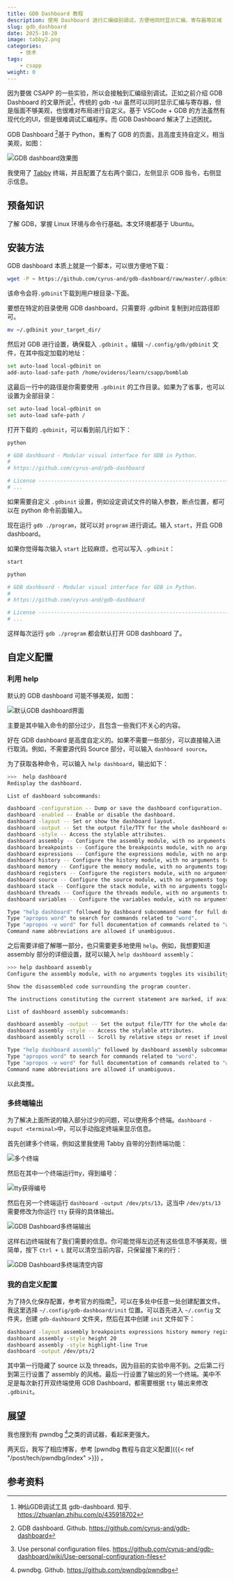 ```yaml
---
title: GDB Dashboard 教程
description: 使用 Dashboard 进行汇编级别调试，方便地同时显示汇编、寄存器等区域
slug: gdb_dashboard
date: 2025-10-20
image: tabby2.png
categories:
    - 技术
tags:
    - csapp
weight: 0
---
```


因为要做 CSAPP 的一些实验，所以会接触到汇编级别调试。正如之前介绍 GDB Dashboard 的文章所说[^1]，传统的 gdb -tui 虽然可以同时显示汇编与寄存器，但是版面不够美观，也很难对布局进行自定义。基于 VSCode + GDB 的方法虽然有现代化的UI，但是很难调试汇编程序。而 GDB Dashboard 解决了上述困扰。

GDB Dashboard [^2]基于 Python，重构了 GDB 的页面，且高度支持自定义，相当美观，如图：

![GDB dashboard效果图](tabby2.png)

我使用了 [Tabby](https://tabby.sh/) 终端，并且配置了左右两个窗口，左侧显示 GDB 指令，右侧显示信息。

## 预备知识
了解 GDB，掌握 Linux 环境与命令行基础。本文环境都基于 Ubuntu。

## 安装方法
GDB dashboard 本质上就是一个脚本，可以很方便地下载：
```bash
wget -P ~ https://github.com/cyrus-and/gdb-dashboard/raw/master/.gdbinit
```
该命令会将`.gdbinit`下载到用户根目录`~`下面。

要想在特定的目录使用 GDB dashboard，只需要将 .gdbinit 复制到对应路径即可。
```bash
mv ~/.gdbinit your_target_dir/
```

然后对 GDB 进行设置，确保载入 `.gdbinit` 。编辑 `~/.config/gdb/gdbinit` 文件，在其中指定加载的地址：

```bash
set auto-load local-gdbinit on
add-auto-load-safe-path /home/ovideros/learn/csapp/bomblab
```

这最后一行中的路径是你需要使用 `.gdbinit` 的工作目录。如果为了省事，也可以设置为全部目录：

```bash
set auto-load local-gdbinit on
set auto-load safe-path /
```

打开下载的 `.gdbinit`，可以看到前几行如下：
```bash
python

# GDB dashboard - Modular visual interface for GDB in Python.
#
# https://github.com/cyrus-and/gdb-dashboard

# License ----------------------------------------------------------------------
# ...
```

如果需要自定义 `.gdbinit` 设置，例如设定调试文件的输入参数，断点位置，都可以在 python 命令前面输入。

现在运行 `gdb ./program`，就可以对 `program` 进行调试。输入 `start`，开启 GDB dashboard。

如果你觉得每次输入 `start` 比较麻烦，也可以写入 `.gdbinit`：
```bash
start

python

# GDB dashboard - Modular visual interface for GDB in Python.
#
# https://github.com/cyrus-and/gdb-dashboard

# License ----------------------------------------------------------------------
# ...
```

这样每次运行 `gdb ./program` 都会默认打开 GDB dashboard 了。

## 自定义配置
### 利用 help
默认的 GDB dashboard 可能不够美观，如图：

![默认GDB dashboard界面](default.png)

主要是其中输入命令的部分过少，且包含一些我们不关心的内容。

好在 GDB dashboard 是高度自定义的。如果不需要一些部分，可以直接输入进行取消。例如，不需要源代码 Source 部分，可以输入 `dashboard source`。

为了获取各种命令，可以输入 `help dashboard`，输出如下：
```bash
>>>  help dashboard
Redisplay the dashboard.

List of dashboard subcommands:

dashboard -configuration -- Dump or save the dashboard configuration.
dashboard -enabled -- Enable or disable the dashboard.
dashboard -layout -- Set or show the dashboard layout.
dashboard -output -- Set the output file/TTY for the whole dashboard or single modules.
dashboard -style -- Access the stylable attributes.
dashboard assembly -- Configure the assembly module, with no arguments toggles its visibility.
dashboard breakpoints -- Configure the breakpoints module, with no arguments toggles its visibility.
dashboard expressions -- Configure the expressions module, with no arguments toggles its visibility.
dashboard history -- Configure the history module, with no arguments toggles its visibility.
dashboard memory -- Configure the memory module, with no arguments toggles its visibility.
dashboard registers -- Configure the registers module, with no arguments toggles its visibility.
dashboard source -- Configure the source module, with no arguments toggles its visibility.
dashboard stack -- Configure the stack module, with no arguments toggles its visibility.
dashboard threads -- Configure the threads module, with no arguments toggles its visibility.
dashboard variables -- Configure the variables module, with no arguments toggles its visibility.

Type "help dashboard" followed by dashboard subcommand name for full documentation.
Type "apropos word" to search for commands related to "word".
Type "apropos -v word" for full documentation of commands related to "word".
Command name abbreviations are allowed if unambiguous.
```

之后需要详细了解哪一部分，也只需要更多地使用 `help`。例如，我想要知道 assembly 部分的详细设置，就可以输入 `help dashboard assembly`：

```bash
>>> help dashboard assembly
Configure the assembly module, with no arguments toggles its visibility.

Show the disassembled code surrounding the program counter.

The instructions constituting the current statement are marked, if available.

List of dashboard assembly subcommands:

dashboard assembly -output -- Set the output file/TTY for the whole dashboard or single modules.
dashboard assembly -style -- Access the stylable attributes.
dashboard assembly scroll -- Scroll by relative steps or reset if invoked without argument.

Type "help dashboard assembly" followed by dashboard assembly subcommand name for full documentation.
Type "apropos word" to search for commands related to "word".
Type "apropos -v word" for full documentation of commands related to "word".
Command name abbreviations are allowed if unambiguous.
```

以此类推。

### 多终端输出
为了解决上面所说的输入部分过少的问题，可以使用多个终端。`dashboard -ouput <terminal>`中，可以手动指定终端来显示信息。

首先创建多个终端，例如这里我使用 Tabby 自带的分割终端功能：

![多个终端](two.png)

然后在其中一个终端运行tty，得到编号：

![tty获得编号](tty.png)

然后在另一个终端运行 `dashboard -output /dev/pts/13`，这当中 `/dev/pts/13` 需要修改为你运行 `tty` 获得的具体输出。

![GDB Dashboard多终端输出](output.png)

这样右边终端就有了我们需要的信息。你可能觉得左边还有这些信息不够美观，很简单，按下 `Ctrl + L` 就可以清空当前内容，只保留接下来的行：

![GDB Dashboard多终端清空内容](clear.png)

### 我的自定义配置

为了持久化保存配置，参考官方的指南[^3]，可以在多处中任意一处创建配置文件。我这里选择 `~/.config/gdb-dashboard/init` 位置。可以首先进入 `~/.config` 文件夹，创建 `gdb-dashboard` 文件夹，然后在其中创建 `init` 文件如下：

```bash
dashboard -layout assembly breakpoints expressions history memory registers !source stack !threads variables
dashboard assembly -style height 20
dashboard assembly -style highlight-line True
dashboard -output /dev/pts/2
```

其中第一行隐藏了 source 以及 threads，因为目前的实验中用不到。之后第二行到第三行设置了 assembly 的风格。最后一行设置了输出的另一个终端。美中不足是每次新打开双终端使用 GDB Dashboard，都需要根据 `tty` 输出来修改 `.gdbinit`。

## 展望
我也搜到有 pwndbg [^4]之类的调试器，看起来更强大。

两天后，我写了相应博客，参考 [pwndbg 教程与自定义配置]({{< ref "/post/tech/pwndbg/index" >}}) 。


## 参考资料
[^1]: 神仙GDB调试工具 gdb-dashboard. 知乎. https://zhuanlan.zhihu.com/p/435918702
[^2]: GDB dashboard. Github. https://github.com/cyrus-and/gdb-dashboard
[^3]: Use personal configuration files. https://github.com/cyrus-and/gdb-dashboard/wiki/Use-personal-configuration-files
[^4]: pwndbg. Github. https://github.com/pwndbg/pwndbg